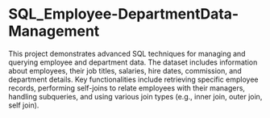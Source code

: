# SQL_Employee-DepartmentData-Management

This project demonstrates advanced SQL techniques for managing and querying employee and department data. The dataset includes information about employees, 
their job titles, salaries, hire dates, commission, and department details. Key functionalities include retrieving specific employee records,
performing self-joins to relate employees with their managers, handling subqueries, and using various join types (e.g., inner join, outer join, self join). 
